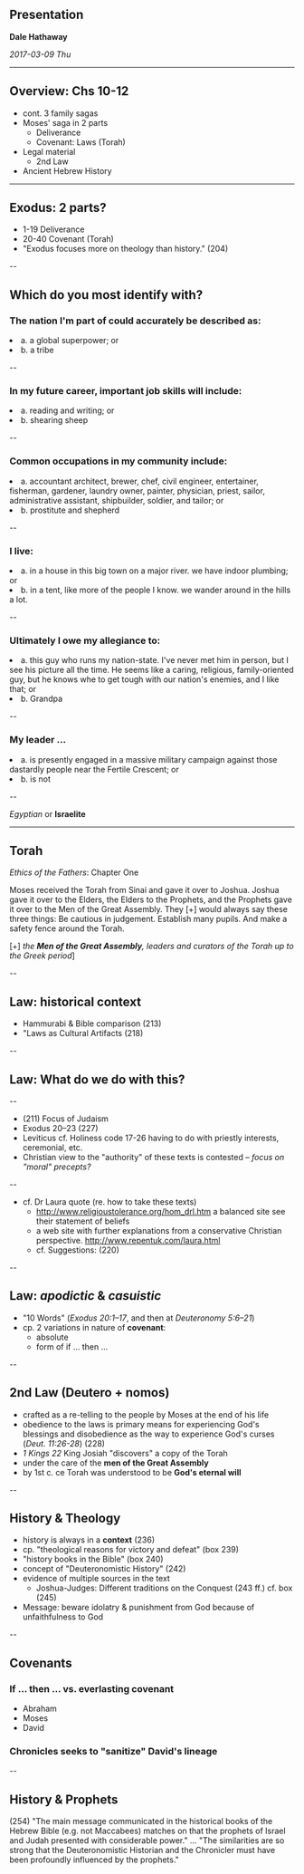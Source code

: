 
## Presentation 


 **Dale Hathaway**
 
 *2017-03-09 Thu*

---

## Overview: Chs 10-12

-   cont. 3 family sagas
-   Moses' saga in 2 parts
    -   Deliverance
    -   Covenant: Laws (Torah)
-   Legal material
    -   2nd Law
-   Ancient Hebrew History

---

## Exodus: 2 parts?


-   1-19 Deliverance
-   20-40 Covenant (Torah)
-   "Exodus focuses more on theology than history." (204)

--

## Which do you most identify with?


### The nation I'm part of could accurately be described as: 
<li class="fragment">a. a global superpower; or </li>
<li class="fragment"> b. a tribe </li>

--

###  In my future career, important job skills will include: 
<li class="fragment">a. reading and writing; or  </li>
<li class="fragment">b. shearing sheep </li>

--

###  Common occupations in my community include: 
<li class="fragment">a. accountant architect, brewer, chef, civil engineer, entertainer, fisherman, gardener, laundry owner, painter, physician, priest, sailor, administrative assistant, shipbuilder, soldier, and tailor; or  </li>
<li class="fragment">b. prostitute and shepherd </li>

--

###  I live: 
<li class="fragment">a. in a house in this big town on a major river. we have indoor plumbing; or  </li>
<li class="fragment">b. in a tent, like more of the people I know. we wander around in the hills a lot. </li>

--

###  Ultimately I owe my allegiance to: 
<li class="fragment">a. this guy who runs my nation-state. I've never met him in person, but I see his picture all the time. He seems like a caring, religious, family-oriented guy, but he knows whe to get tough with our nation's enemies, and I like that; or  </li>
<li class="fragment">b. Grandpa </li>

--

###  My leader ... 
<li class="fragment">a. is presently engaged in a massive military campaign against those dastardly people near the Fertile Crescent; or  </li>
<li class="fragment">b. is not </li>

--

*Egyptian* or **Israelite**

---

## Torah


*Ethics of the Fathers*: Chapter One

Moses received the Torah from Sinai and gave it over to Joshua. Joshua
gave it over to the Elders, the Elders to the Prophets, and the Prophets
gave it over to the Men of the Great Assembly. They [+] would always
say these three things: Be cautious in judgement. Establish many pupils.
And make a safety fence around the Torah.

[+] *the **Men of the Great Assembly**, leaders and curators of
the Torah up to the Greek period*]

--

## Law: historical context


-   Hammurabi & Bible comparison (213)
-   "Laws as Cultural Artifacts (218)

--

## Law: What do we do with this?

--

-   (211) Focus of Judaism
-   Exodus 20–23 (227)
-   Leviticus cf. Holiness code 17-26 having to do with priestly
    interests, ceremonial, etc.
-   Christian view to the "authority" of these texts is contested –
    *focus on "moral" precepts?*

--

-   cf. Dr Laura quote (re. how to take these texts)
    -   <http://www.religioustolerance.org/hom_drl.htm> a balanced site
        see their statement of beliefs
    -   a web site with further explanations from a conservative
        Christian perspective. <http://www.repentuk.com/laura.html>
    -   cf. Suggestions: (220)

--

## Law: *apodictic* & *casuistic*


-   "10 Words" (*Exodus 20:1–17*, and then at *Deuteronomy 5:6–21*)
-   cp. 2 variations in nature of **covenant**:
    -   absolute
    -   form of if ... then ...

--

## 2nd Law (Deutero + nomos)



-   crafted as a re-telling to the people by Moses at the end of his
    life
-   obedience to the laws is primary means for experiencing God's
    blessings and disobedience as the way to experience God's curses
    (*Deut. 11:26-28*) (228)
-   *1 Kings 22* King Josiah "discovers" a copy of the Torah
-   under the care of the **men of the Great Assembly**
-   by 1st c. ce Torah was understood to be **God's eternal will**

--

## History & Theology


-   history is always in a **context** (236)
-   cp. "theological reasons for victory and defeat" (box 239)
-   "history books in the Bible" (box 240)
-   concept of "Deuteronomistic History" (242)
-   evidence of multiple sources in the text
    -   Joshua-Judges: Different traditions on the Conquest (243 ff.)
        cf. box (245)
-   Message: beware idolatry & punishment from God because of
    unfaithfulness to God

--

## Covenants


### If ... then ... vs. everlasting covenant

-   Abraham
-   Moses
-   David

### Chronicles seeks to "sanitize" David's lineage

--

## History & Prophets


(254) "The main message communicated in the historical books of the
Hebrew Bible (e.g. not Maccabees) matches on that the prophets of Israel
and Judah presented with considerable power." … "The similarities are so
strong that the Deuteronomistic Historian and the Chronicler must have
been profoundly influenced by the prophets."

